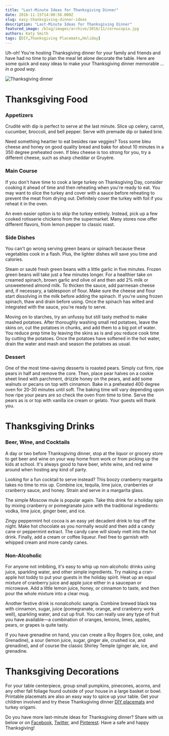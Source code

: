 ```yaml
---
title: "Last-Minute Ideas for Thanksgiving Dinner"
date: 2016-11-15T14:00:58.000Z
slug: easy-thanksgiving-dinner-ideas
description: "Last-Minute Ideas for Thanksgiving Dinner"
featured_image: /blog/images/archive/2016/11/cornucopia.jpg
authors: Katy Smith
tags: [DIY,Thanksgiving Placemats,Holiday]
---
```


Uh-oh! You're hosting Thanksgiving dinner for your family and friends and have had no time to plan the meal let alone decorate the table. Here are some quick and easy ideas to make your Thanksgiving dinner memorable _… in a good way._

![Thanksgiving dinner](/blog/images/archive/2016/11/cornucopia-632x421.jpg)

# Thanksgiving Food

### Appetizers

Crudité with dip is perfect to serve at the last minute. Slice up celery, carrot, cucumber, broccoli, and bell pepper. Serve with premade dip or baked brie.

Need something heartier to eat besides raw veggies? Toss some bleu cheese and honey on good quality bread and bake for about 10 minutes in a 350 degree preheated oven. If bleu cheese is too strong for you, try a different cheese, such as sharp cheddar or Gruyère.

### Main Course

If you don't have time to cook a large turkey on Thanksgiving Day, consider cooking it ahead of time and then reheating when you're ready to eat. You may want to slice the turkey and cover with a sauce before reheating to prevent the meat from drying out. Definitely cover the turkey with foil if you reheat it in the oven.

An even easier option is to skip the turkey entirely. Instead, pick up a few cooked rotisserie chickens from the supermarket. Many stores now offer different flavors, from lemon pepper to classic roast.

### Side Dishes

You can't go wrong serving green beans or spinach because these vegetables cook in a flash. Plus, the lighter dishes will save you time and calories.

Steam or sauté fresh green beans with a little garlic in five minutes. Frozen green beans will take just a few minutes longer. For a healthier take on creamed spinach, brown garlic and olive oil and then add 2% milk or unsweetened almond milk. To thicken the sauce, add parmesan cheese and, if necessary, a tablespoon of flour. Make sure the cheese and flour start dissolving in the milk before adding the spinach. If you're using frozen spinach, thaw and drain before using. Once the spinach has wilted and integrated with the sauce, you're ready to serve.

Moving on to starches, try an unfussy but still tasty method to make mashed potatoes. After thoroughly washing small red potatoes, leave the skins on, cut the potatoes in chunks, and add them to a big pot of water. You reduce prep time by leaving the skins as is and you reduce cook time by cutting the potatoes. Once the potatoes have softened in the hot water, drain the water and mash and season the potatoes as usual.

### Dessert

One of the most time-saving desserts is roasted pears. Simply cut firm, ripe pears in half and remove the core. Then, place pear halves on a cookie sheet lined with parchment, drizzle honey on the pears, and add some walnuts or pecans on top with cinnamon. Bake in a preheated 400 degree oven for 20-30 minutes until soft. The baking time will vary depending upon how ripe your pears are so check the oven from time to time. Serve the pears as is or top with vanilla ice cream or gelato. Your guests will thank you.

# Thanksgiving Drinks

### Beer, Wine, and Cocktails

A day or two before Thanksgiving dinner, stop at the liquor or grocery store to get beer and wine on your way home from work or from picking up the kids at school. It's always good to have beer, white wine, and red wine around when hosting any kind of party.

Looking for a fun cocktail to serve instead? This boozy cranberry margarita takes no time to mix up. Combine ice, tequila, lime juice, cranberries or cranberry sauce, and honey. Strain and serve in a margarita glass.

The simple Moscow mule is popular again. Take this drink for a holiday spin by mixing cranberry or pomegranate juice with the traditional ingredients: vodka, lime juice, ginger beer, and ice.

Zingy peppermint hot cocoa is an easy yet decadent drink to top off the night. Make hot chocolate as you normally would and then add a candy cane or peppermint extract. The candy cane will slowly melt into the hot drink. Finally, add a cream or coffee liqueur. Feel free to garnish with whipped cream and more candy canes.

### Non-Alcoholic

For anyone not imbibing, it's easy to whip up non-alcoholic drinks using juice, sparkling water, and other simple ingredients. Try making a cran-apple hot toddy to put your guests in the holiday spirit. Heat up an equal mixture of cranberry juice and apple juice either in a saucepan or microwave. Add a little lemon juice, honey, or cinnamon to taste, and then pour the whole mixture into a clear mug.

Another festive drink is nonalcoholic sangria. Combine brewed black tea with cinnamon, sugar, juice (pomegranate, orange, and cranberry work well), sparkling water, and cut up fruit. You can really use any type of fruit you have available—a combination of oranges, lemons, limes, apples, pears, or grapes is quite tasty.

If you have grenadine on hand, you can create a Roy Rogers (ice, coke, and Grenadine), a sour (lemon juice, sugar, ginger ale, crushed ice, and grenadine), and of course the classic Shirley Temple (ginger ale, ice, and grenadine.

# Thanksgiving Decorations

For your table centerpiece, group small pumpkins, pinecones, acorns, and any other fall foliage found outside of your house in a large basket or bowl. Printable placemats are also an easy way to spice up your table. Get your children involved and try these Thanksgiving dinner [DIY placemats](https://www.tomatoink.com/blog/posts/printable-placemats-and-turkey-origami-for-thanksgiving.html) and turkey origami.

Do you have more last-minute ideas for Thanksgiving dinner? Share with us below or on [Facebook](https://www.facebook.com/tomatoinktoner/), [Twitter](https://twitter.com/tomatoinktoner), and [Pinterest](https://www.pinterest.com/tomatoinktoner/). Have a safe and happy Thanksgiving!